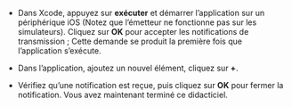 
* Dans Xcode, appuyez sur **exécuter** et démarrer l’application sur un périphérique iOS (Notez que l’émetteur ne fonctionne pas sur les simulateurs). Cliquez sur **OK** pour accepter les notifications de transmission ; Cette demande se produit la première fois que l’application s’exécute.

* Dans l’application, ajoutez un nouvel élément, cliquez sur **+**.

* Vérifiez qu’une notification est reçue, puis cliquez sur **OK** pour fermer la notification. Vous avez maintenant terminé ce didacticiel.
